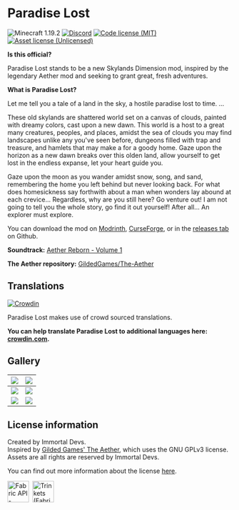 # Paradise Lost
![Minecraft 1.19.2](https://img.shields.io/badge/Minecraft-1.19.2-brightgreen)
[![Discord](https://img.shields.io/discord/770691727568404521.svg?logoColor=FFFFFF&logo=discord&color=7289DA)](https://discord.com/invite/wmMa47n)
[![Code license (MIT)](https://img.shields.io/github/license/devs-immortal/Paradise-Lost)](https://github.com/devs-immortal/Paradise-Lost/blob/0.2.0/1.19/master/LICENSE.md)
[![Asset license (Unlicensed)](https://img.shields.io/badge/assets%20license-All%20Rights%20Reserved-red.svg?style=flat)](https://creativecommons.org/licenses/by-sa/4.0/)

**Is this official?**

Paradise Lost stands to be a new Skylands Dimension mod, inspired by the legendary Aether mod and seeking to grant great, fresh adventures.

**What is Paradise Lost?**

Let me tell you a tale of a land in the sky, a hostile paradise lost to time. ...

These old skylands are shattered world set on a canvas of clouds, painted with dreamy colors, cast upon a new dawn.
This world is a host to a great many creatures, peoples, and places, amidst the sea of clouds you may find
landscapes unlike any you've seen before, dungeons filled with trap and treasure, and hamlets that may make a for a goody home.
Gaze upon the horizon as a new dawn breaks over this olden land, allow yourself to get lost in the endless expanse, let your heart guide you.

Gaze upon the moon as you wander amidst snow, song, and sand, remembering the home you left behind but never looking back.
For what does homesickness say forthwith about a man when wonders lay abound at each crevice...
Regardless, why are you still here? Go venture out! I am not going to tell you the whole story, go find it out yourself!
After all...
An explorer must explore.

You can download the mod on [Modrinth](https://modrinth.com/mod/paradise-lost), [CurseForge](https://www.curseforge.com/minecraft/mc-mods/paradise-lost), or in the [releases tab](https://github.com/devs-immortal/Paradise-Lost/releases) on Github.

**Soundtrack:** [Aether Reborn - Volume 1](https://sunsette.bandcamp.com/album/aether-reborn-volume-1)

**The Aether repository:** [GildedGames/The-Aether](https://github.com/Gilded-Games/The-Aether)

## Translations
[![Crowdin](https://badges.crowdin.net/aether/localized.svg)](https://crowdin.com/project/aether)

Paradise Lost makes use of crowd sourced translations. 

**You can help translate Paradise Lost to additional languages here: [crowdin.com](https://crowdin.com/project/aether).**

## Gallery

| ![](https://user-images.githubusercontent.com/53229958/216715850-84a79b78-9def-419b-be31-eff317d8ca26.png) | ![](https://user-images.githubusercontent.com/53229958/216715905-de7a097c-df7e-41d5-936b-339be2632a5b.png) |
| --- | --- |
| ![](https://user-images.githubusercontent.com/53229958/216715924-f32b4a2d-5968-4cbe-8053-b61ec50b8609.png) | ![](https://user-images.githubusercontent.com/53229958/216715944-887d2120-8c04-4bee-88eb-d37654e648eb.png) |
| ![](https://user-images.githubusercontent.com/53229958/216715953-4177791b-32b2-4bb5-a1ab-571e93819d3f.png) | ![](https://user-images.githubusercontent.com/53229958/216715966-197e1456-318a-4b59-a166-5d3a75ea02cd.png) |

## License information
Created by Immortal Devs.\
Inspired by [Gilded Games' The Aether](https://github.com/Gilded-Games/The-Aether), which uses the GNU GPLv3 license.\
Assets are all rights are reserved by Immortal Devs.

You can find out more information about the license [here](https://github.com/devs-immortal/Paradise-Lost/blob/2.1.0/1.19.2/master/LICENSE.md).

<a href="https://curseforge.com/minecraft/mc-mods/fabric-api" target="_blank"><img alt="Fabric API - Mods - Minecraft - CurseForge" src="https://i.imgur.com/Ol1Tcf8.png" height="48"></a>&nbsp;&nbsp;<a href="https://curseforge.com/minecraft/mc-mods/trinkets" target="_blank"><img alt="Trinkets (Fabric) - Mods - Minecraft - CurseForge" src="https://immortaldevs.net/trinkets.webp" height="48"></a>
